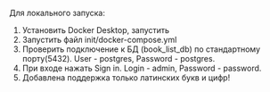 Для локального запуска:
1. Установить Docker Desktop, запустить
2. Запустить файл init/docker-compose.yml
3. Проверить подключение к БД (book_list_db) по стандартному порту(5432). User - postgres, Password - postgres.
4. При входе нажать Sign in.  Login - admin, Password - password. 
5. Добавлена поддержка только латинских букв и цифр!